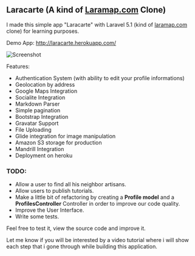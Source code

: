 ## Laracarte (A kind of [Laramap.com](http://laramap.com) Clone)

I made this simple app "Laracarte" with Laravel 5.1 (kind of [laramap.com](https://laramap.com) clone) for learning purposes.

Demo App: http://laracarte.herokuapp.com/

![Screenshot](https://raw.githubusercontent.com/mercuryseries/laracarte/master/public/img/screenshot.png)

Features:

- Authentication System (with ability to edit your profile informations)
- Geolocation by address
- Google Maps Integration
- Socialite Integration
- Markdown Parser
- Simple pagination
- Bootstrap Integration
- Gravatar Support
- File Uploading
- Glide integration for image manipulation
- Amazon S3 storage for production
- Mandrill Integration
- Deployment on heroku


### TODO:

- Allow a user to find all his neighbor artisans.
- Allow users to publish tutorials.
- Make a little bit of refactoring by creating a **Profile model** and a **ProfilesController** Controller in order to improve our code quality.
- Improve the User Interface.
- Write some tests.

Feel free to test it, view the source code and improve it.

Let me know if you will be interested by a video tutorial where i will show each step that i gone through while building this application.

